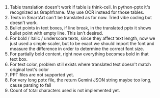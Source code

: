 1. Table translation doesn't work if table is think-cell. In python-pptx it's recognized as Graphframe. May use OCR instead for those tables.
2. Texts in SmartArt can't be translated as for now. Tried vibe coding but doesn't work.
3. Bullet points in text boxes, if line break, in the translated pptx it shows bullet point with empty line. This isn't desired.
4. For bold / italic / underscore texts, since they affect text length, now we just used a simple scaler, but to be exact we should import the font and measure the difference in order to determine the correct font size.
5. For partially bold content, right now everything becomes bold in that text box.
6. For text color, problem still exists where translated text doesn't match original text's color
7. PPT files are not supported yet.
8. For very long pptx file, the return Gemini JSON string maybe too long, cause parsing to fail
9. Count of total characters used is not implemented yet.